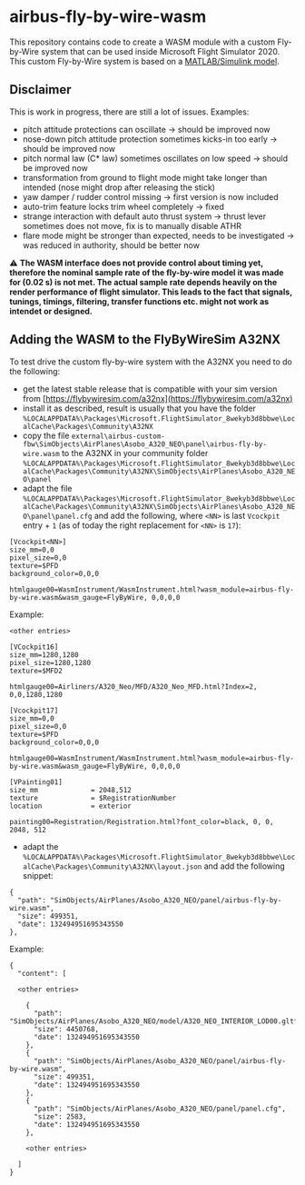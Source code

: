 # airbus-fly-by-wire-wasm

This repository contains code to create a WASM module with a custom Fly-by-Wire system that can be used inside Microsoft Flight Simulator 2020. This custom Fly-by-Wire system is based on a [MATLAB/Simulink model](https://github.com/aguther/airbus-fly-by-wire-matlab).

## Disclaimer

This is work in progress, there are still a lot of issues. Examples:

- pitch attitude protections can oscillate -> should be improved now
- nose-down pitch attitude protection sometimes kicks-in too early -> should be improved now
- pitch normal law (C* law) sometimes oscillates on low speed -> should be improved now
- transformation from ground to flight mode might take longer than intended (nose might drop after releasing the stick)
- yaw damper / rudder control missing -> first version is now included
- auto-trim feature locks trim wheel completely -> fixed
- strange interaction with default auto thrust system -> thrust lever sometimes does not move, fix is to manually disable ATHR
- flare mode might be stronger than expected, needs to be investigated -> was reduced in authority, should be better now

:warning: **The WASM interface does not provide control about timing yet, therefore the nominal sample rate of the fly-by-wire model it was made for (0.02 s) is not met. The actual sample rate depends heavily on the render performance of flight simulator. This leads to the fact that signals, tunings, timings, filtering, transfer functions etc. might not work as intendet or designed.**

## Adding the WASM to the FlyByWireSim A32NX

To test drive the custom fly-by-wire system with the A32NX you need to do the following:

- get the latest stable release that is compatible with your sim version from [https://flybywiresim.com/a32nx](https://flybywiresim.com/a32nx)
- install it as described, result is usually that you have the folder `%LOCALAPPDATA%\Packages\Microsoft.FlightSimulator_8wekyb3d8bbwe\LocalCache\Packages\Community\A32NX`
- copy the file `external\airbus-custom-fbw\SimObjects\AirPlanes\Asobo_A320_NEO\panel\airbus-fly-by-wire.wasm` to the A32NX in your community folder `%LOCALAPPDATA%\Packages\Microsoft.FlightSimulator_8wekyb3d8bbwe\LocalCache\Packages\Community\A32NX\SimObjects\AirPlanes\Asobo_A320_NEO\panel`
- adapt the file `%LOCALAPPDATA%\Packages\Microsoft.FlightSimulator_8wekyb3d8bbwe\LocalCache\Packages\Community\A32NX\SimObjects\AirPlanes\Asobo_A320_NEO\panel\panel.cfg` and add the following, where `<NN>` is last `Vcockpit` entry + `1` (as of today the right replacement for `<NN>` is `17`):
```
[Vcockpit<NN>]
size_mm=0,0
pixel_size=0,0
texture=$PFD
background_color=0,0,0

htmlgauge00=WasmInstrument/WasmInstrument.html?wasm_module=airbus-fly-by-wire.wasm&wasm_gauge=FlyByWire, 0,0,0,0
```
Example:
```
<other entries>

[VCockpit16]
size_mm=1280,1280
pixel_size=1280,1280
texture=$MFD2

htmlgauge00=Airliners/A320_Neo/MFD/A320_Neo_MFD.html?Index=2, 0,0,1280,1280

[Vcockpit17]
size_mm=0,0
pixel_size=0,0
texture=$PFD
background_color=0,0,0

htmlgauge00=WasmInstrument/WasmInstrument.html?wasm_module=airbus-fly-by-wire.wasm&wasm_gauge=FlyByWire, 0,0,0,0

[VPainting01]
size_mm				= 2048,512
texture				= $RegistrationNumber
location 			= exterior

painting00=Registration/Registration.html?font_color=black,	0, 0, 2048, 512
```

- adapt the `%LOCALAPPDATA%\Packages\Microsoft.FlightSimulator_8wekyb3d8bbwe\LocalCache\Packages\Community\A32NX\layout.json` and add the following snippet:
```
{
  "path": "SimObjects/AirPlanes/Asobo_A320_NEO/panel/airbus-fly-by-wire.wasm",
  "size": 499351,
  "date": 132494951695343550
},
```
Example:
```
{
  "content": [

  <other entries>

    {
      "path": "SimObjects/AirPlanes/Asobo_A320_NEO/model/A320_NEO_INTERIOR_LOD00.gltf",
      "size": 4450768,
      "date": 132494951695343550
    },
    {
      "path": "SimObjects/AirPlanes/Asobo_A320_NEO/panel/airbus-fly-by-wire.wasm",
      "size": 499351,
      "date": 132494951695343550
    },
    {
      "path": "SimObjects/AirPlanes/Asobo_A320_NEO/panel/panel.cfg",
      "size": 2583,
      "date": 132494951695343550
    },
    
    <other entries>
    
  ]
}
``` 
